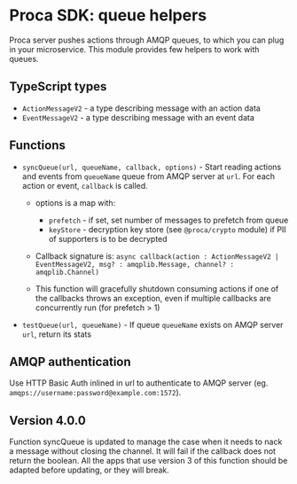 # Proca SDK: queue helpers

Proca server pushes actions through AMQP queues, to which you can plug in your microservice.
This module provides few helpers to work with queues.

## TypeScript types

- `ActionMessageV2` - a type describing message with an action data
- `EventMessageV2` - a type describing message with an event data

## Functions

- `syncQueue(url, queueName, callback, options)` - Start reading actions and events from `queueName` queue from AMQP server at `url`. For each action or event, `callback` is called.

  - options is a map with:

    - `prefetch` - if set, set number of messages to prefetch from queue
    - `keyStore` - decryption key store (see `@proca/crypto` module) if PII of supporters is to be decrypted

  - Callback signature is: `async callback(action : ActionMessageV2 | EventMessageV2, msg? : amqplib.Message, channel? : amqplib.Channel)`

  - This function will gracefully shutdown consuming actions if one of the callbacks throws an exception, even if multiple callbacks are concurrently run (for prefetch > 1)

- `testQueue(url, queueName)` - If queue `queueName` exists on AMQP server `url`, return its stats

## AMQP authentication

Use HTTP Basic Auth inlined in url to authenticate to AMQP server (eg. `amqps://username:password@example.com:1572`).

## Version 4.0.0

Function syncQueue is updated to manage the case when it needs to nack a message without closing the channel. It will fail if the callback does not return the boolean. All the apps that use version 3 of this function should be adapted before updating, or they will break.

